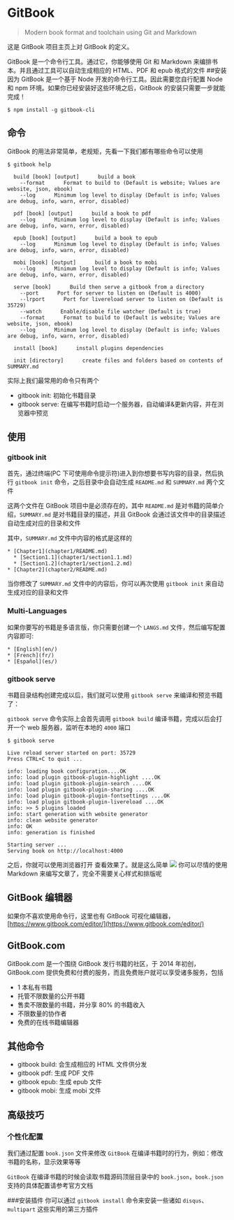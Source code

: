 # GitBook

> Modern book format and toolchain using Git and Markdown

这是 GitBook 项目主页上对 GitBook 的定义。

GitBook 是一个命令行工具。通过它，你能够使用 Git 和 Markdown 来编排书本。并且通过工具可以自动生成相应的 HTML、PDF 和 epub 格式的文件
##安装
因为 GitBook 是一个基于 Node 开发的命令行工具。因此需要您自行配置 Node 和 npm 环境。如果你已经安装好这些环境之后，GitBook 的安装只需要一步就能完成！

```
$ npm install -g gitbook-cli
```

## 命令
GitBook 的用法非常简单，老规矩，先看一下我们都有哪些命令可以使用

```
$ gitbook help

  build [book] [output]      build a book
    --format      Format to build to (Default is website; Values are website, json, ebook)
    --log      Minimum log level to display (Default is info; Values are debug, info, warn, error, disabled)

  pdf [book] [output]      build a book to pdf
    --log      Minimum log level to display (Default is info; Values are debug, info, warn, error, disabled)

  epub [book] [output]      build a book to epub
    --log      Minimum log level to display (Default is info; Values are debug, info, warn, error, disabled)

  mobi [book] [output]      build a book to mobi
    --log      Minimum log level to display (Default is info; Values are debug, info, warn, error, disabled)

  serve [book]      Build then serve a gitbook from a directory
    --port      Port for server to listen on (Default is 4000)
    --lrport      Port for livereload server to listen on (Default is 35729)
    --watch      Enable/disable file watcher (Default is true)
    --format      Format to build to (Default is website; Values are website, json, ebook)
    --log      Minimum log level to display (Default is info; Values are debug, info, warn, error, disabled)

  install [book]      install plugins dependencies

  init [directory]      create files and folders based on contents of SUMMARY.md
```

实际上我们最常用的命令只有两个

* gitbook init: 初始化书籍目录
* gitbook serve: 在编写书籍时启动一个服务器，自动编译&更新内容，并在浏览器中预览

## 使用

### gitbook init
首先，通过终端(PC 下可使用命令提示符)进入到你想要书写内容的目录，然后执行 `gitbook init` 命令，之后目录中会自动生成 `README.md` 和 `SUMMARY.md` 两个文件

这两个文件在 GitBook 项目中是必须存在的，其中 `README.md` 是对书籍的简单介绍，`SUMMARY.md` 是对书籍目录的描述，并且 GitBook 会通过该文件中的目录描述自动生成对应的目录和文件

其中，`SUMMARY.md` 文件中内容的格式是这样的

```
* [Chapter1](chapter1/README.md)
  * [Section1.1](chapter1/section1.1.md)
  * [Section1.2](chapter1/section1.2.md)
* [Chapter2](chapter2/README.md)
```
当你修改了 `SUMMARY.md` 文件中的内容后，你可以再次使用 `gitbook init` 来自动生成对应的目录和文件
### Multi-Languages
如果你要写的书籍是多语言版，你只需要创建一个 `LANGS.md` 文件，然后编写配置内容即可:

```
* [English](en/)
* [French](fr/)
* [Español](es/)
```
### gitbook serve
书籍目录结构创建完成以后，我们就可以使用 `gitbook serve` 来编译和预览书籍了：

`gitbook serve` 命令实际上会首先调用 `gitbook build` 编译书籍，完成以后会打开一个 web 服务器，监听在本地的 `4000` 端口

```
$ gitbook serve

Live reload server started on port: 35729
Press CTRL+C to quit ...

info: loading book configuration....OK
info: load plugin gitbook-plugin-highlight ....OK
info: load plugin gitbook-plugin-search ....OK
info: load plugin gitbook-plugin-sharing ....OK
info: load plugin gitbook-plugin-fontsettings ....OK
info: load plugin gitbook-plugin-livereload ....OK
info: >> 5 plugins loaded
info: start generation with website generator
info: clean website generator
info: OK
info: generation is finished

Starting server ...
Serving book on http://localhost:4000
```
之后，你就可以使用浏览器打开  查看效果了。就是这么简单
![](https://segmentfault.com/image?src=https://camo.githubusercontent.com/c1b6c55fca8e171120ce1fd73afcee699cc2a98f/68747470733a2f2f7261772e6769746875622e636f6d2f476974626f6f6b494f2f676974626f6f6b2f6d61737465722f707265766965772e706e67&objectId=1190000004482449&token=d944cf8e246af5490891c158e031c3cd)
你可以尽情的使用 Markdown 来编写文章了，完全不需要关心样式和排版呢

## GitBook 编辑器
如果你不喜欢使用命令行，这里也有 GitBook 可视化编辑器，[https://www.gitbook.com/editor/](https://www.gitbook.com/editor/)

## GitBook.com

GitBook.com 是一个围绕 GitBook 发行书籍的社区，于 2014 年初创，GitBook.com 提供免费和付费的服务，而且免费账户就可以享受诸多服务，包括

* 1 本私有书籍
* 托管不限数量的公开书籍
* 售卖不限数量的书籍，并分享 80% 的书籍收入
* 不限数量的协作者
* 免费的在线书籍编辑器

## 其他命令

* gitbook build: 会生成相应的 HTML 文件供分发
* gitbook pdf: 生成 PDF 文件
* gitbook epub: 生成 epub 文件
* gitbook mobi: 生成 mobi 文件

## 高级技巧
### 个性化配置
我们通过配置 `book.json` 文件来修改 `GitBook` 在编译书籍时的行为，例如：修改书籍的名称，显示效果等等

`GitBook` 在编译书籍的时候会读取书籍源码顶层目录中的 `book.json`，`book.json` 支持的具体配置请参考官方文档

###安装插件
你可以通过 `gitbook install` 命令来安装一些诸如 `disqus`、`multipart` 这些实用的第三方插件



